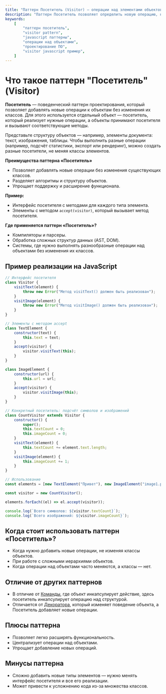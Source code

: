 ```yaml
---
title: "Паттерн Посетитель (Visitor) — операции над элементами объектов на JavaScript"
description: "Паттерн Посетитель позволяет определить новую операцию, не изменяя классы элементов, над которыми она выполняется. Примеры на JavaScript."
keywords:
    [
        "паттерн посетитель",
        "visitor pattern",
        "javascript паттерны",
        "операции над объектами",
        "проектирование ПО",
        "visitor javascript пример",
    ]
---
```


# Что такое паттерн **"Посетитель"** (Visitor)

**Посетитель** — поведенческий паттерн проектирования, который позволяет добавлять новые операции к объектам без изменения их классов. Для этого используется отдельный объект — посетитель, который реализует нужные операции, а объекты принимают посетителя и вызывают соответствующие методы.

Представьте структуру объектов — например, элементы документа: текст, изображения, таблицы. Чтобы выполнить разные операции (например, подсчёт статистики, экспорт или рендеринг), можно создать разные посетители, не меняя классы элементов.

**Преимущества паттерна «Посетитель»**

- Позволяет добавлять новые операции без изменения существующих классов.
- Разделяет алгоритмы и структуру объектов.
- Упрощает поддержку и расширение функционала.

**Пример:**

- Интерфейс посетителя с методами для каждого типа элемента.
- Элементы с методом `accept(visitor)`, который вызывает метод посетителя.

**Где применяется паттерн «Посетитель»?**

- Компиляторы и парсеры.
- Обработка сложных структур данных (AST, DOM).
- Системы, где нужно выполнять разнообразные операции над объектами без изменения их классов.

## Пример реализации на JavaScript

```javascript
// Интерфейс посетителя
class Visitor {
    visitText(element) {
        throw new Error("Метод visitText() должен быть реализован");
    }
    visitImage(element) {
        throw new Error("Метод visitImage() должен быть реализован");
    }
}

// Элементы с методом accept
class TextElement {
    constructor(text) {
        this.text = text;
    }
    accept(visitor) {
        visitor.visitText(this);
    }
}

class ImageElement {
    constructor(url) {
        this.url = url;
    }
    accept(visitor) {
        visitor.visitImage(this);
    }
}

// Конкретный посетитель: подсчёт символов и изображений
class CountVisitor extends Visitor {
    constructor() {
        super();
        this.textCount = 0;
        this.imageCount = 0;
    }
    visitText(element) {
        this.textCount += element.text.length;
    }
    visitImage(element) {
        this.imageCount += 1;
    }
}

// Использование
const elements = [new TextElement("Привет"), new ImageElement("image1.png"), new TextElement("Мир")];

const visitor = new CountVisitor();

elements.forEach((el) => el.accept(visitor));

console.log(`Всего символов: ${visitor.textCount}`);
console.log(`Всего изображений: ${visitor.imageCount}`);
```

## Когда стоит использовать паттерн «Посетитель»?

- Когда нужно добавить новые операции, не изменяя классы объектов.
- При работе с сложными иерархиями объектов.
- Когда операции над объектами часто меняются, а классы — нет.

## Отличие от других паттернов

- В отличие от [Команды]({{command}}), где объект инкапсулирует действие, здесь посетитель инкапсулирует операцию над структурой.
- Отличается от [Декоратора]({{decorator}}), который изменяет поведение объекта, а Посетитель добавляет новые операции.

## Плюсы паттерна

- Позволяет легко расширять функциональность.
- Централизует операции над объектами.
- Упрощает добавление новых операций.

## Минусы паттерна

- Сложно добавить новые типы элементов — нужно менять интерфейс посетителя и все его реализации.
- Может привести к усложнению кода из-за множества классов.
